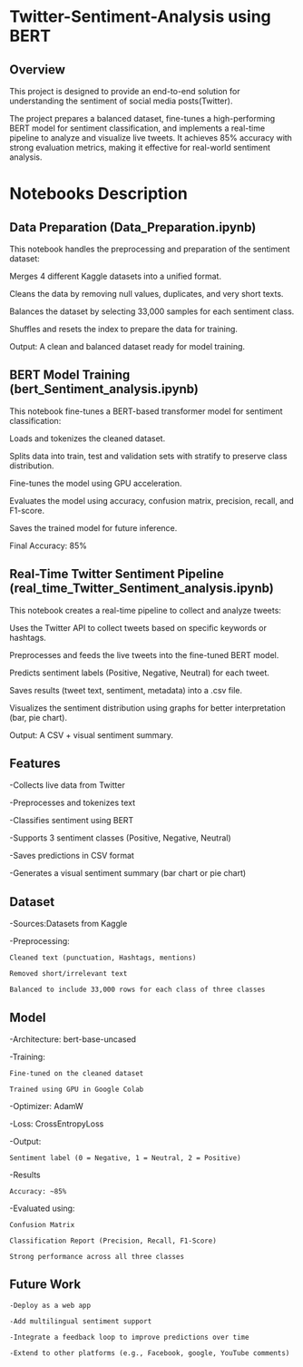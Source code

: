 # Twitter-Sentiment-Analysis using BERT
## Overview
This project is designed to provide an end-to-end solution for understanding the sentiment of social media posts(Twitter). 

The project prepares a balanced dataset, fine-tunes a high-performing BERT model for sentiment classification, and implements a real-time pipeline to analyze and visualize live tweets. It achieves 85% accuracy with strong evaluation metrics, making it effective for real-world sentiment analysis.

# Notebooks Description

## Data Preparation (Data_Preparation.ipynb)
This notebook handles the preprocessing and preparation of the sentiment dataset:

Merges 4 different Kaggle datasets into a unified format.

Cleans the data by removing null values, duplicates, and very short texts.

Balances the dataset by selecting 33,000 samples for each sentiment class.

Shuffles and resets the index to prepare the data for training.

Output: A clean and balanced dataset ready for model training.

## BERT Model Training (bert_Sentiment_analysis.ipynb)
This notebook fine-tunes a BERT-based transformer model for sentiment classification:

Loads and tokenizes the cleaned dataset.

Splits data into train, test and validation sets with stratify to preserve class distribution.

Fine-tunes the model using GPU acceleration.

Evaluates the model using accuracy, confusion matrix, precision, recall, and F1-score.

Saves the trained model for future inference.

Final Accuracy: 85%

## Real-Time Twitter Sentiment Pipeline (real_time_Twitter_Sentiment_analysis.ipynb)
This notebook creates a real-time pipeline to collect and analyze tweets:

Uses the Twitter API to collect tweets based on specific keywords or hashtags.

Preprocesses and feeds the live tweets into the fine-tuned BERT model.

Predicts sentiment labels (Positive, Negative, Neutral) for each tweet.

Saves results (tweet text, sentiment, metadata) into a .csv file.

Visualizes the sentiment distribution using graphs for better interpretation (bar, pie chart).

Output: A CSV + visual sentiment summary.

## Features

-Collects live data from Twitter

-Preprocesses and tokenizes text

-Classifies sentiment using BERT

-Supports 3 sentiment classes (Positive, Negative, Neutral)

-Saves predictions in CSV format

-Generates a visual sentiment summary (bar chart or pie chart)

## Dataset

-Sources:Datasets from Kaggle

-Preprocessing:

    Cleaned text (punctuation, Hashtags, mentions)

    Removed short/irrelevant text

    Balanced to include 33,000 rows for each class of three classes

## Model

-Architecture: bert-base-uncased 

-Training:

    Fine-tuned on the cleaned dataset

    Trained using GPU in Google Colab

-Optimizer: AdamW

-Loss: CrossEntropyLoss

-Output:

    Sentiment label (0 = Negative, 1 = Neutral, 2 = Positive)

-Results

    Accuracy: ~85%

-Evaluated using:

    Confusion Matrix

    Classification Report (Precision, Recall, F1-Score)

    Strong performance across all three classes

## Future Work

    -Deploy as a web app 

    -Add multilingual sentiment support

    -Integrate a feedback loop to improve predictions over time

    -Extend to other platforms (e.g., Facebook, google, YouTube comments)

